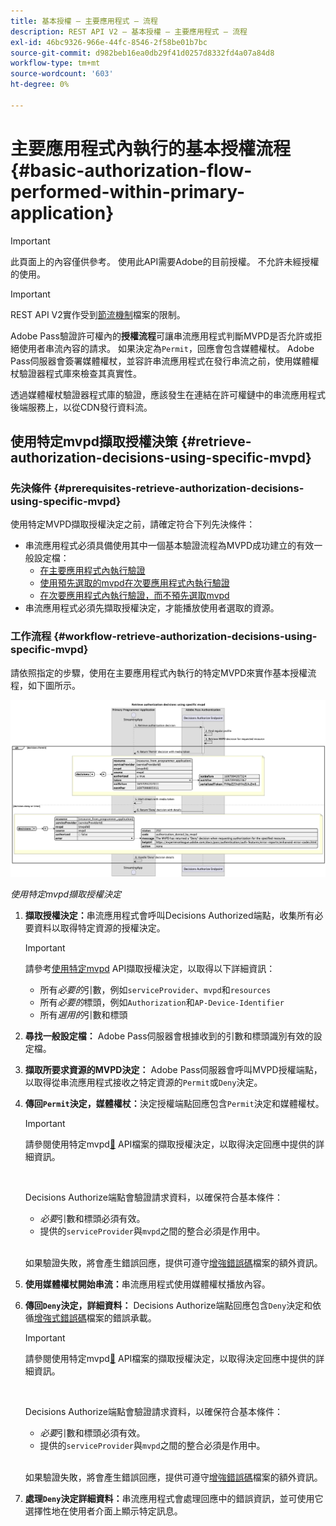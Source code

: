 ```yaml
---
title: 基本授權 — 主要應用程式 — 流程
description: REST API V2 — 基本授權 — 主要應用程式 — 流程
exl-id: 46bc9326-966e-44fc-8546-2f58be01b7bc
source-git-commit: d982beb16ea0db29f41d0257d8332fd4a07a84d8
workflow-type: tm+mt
source-wordcount: '603'
ht-degree: 0%

---
```


# 主要應用程式內執行的基本授權流程 {#basic-authorization-flow-performed-within-primary-application}

>[!IMPORTANT]
>
> 此頁面上的內容僅供參考。 使用此API需要Adobe的目前授權。 不允許未經授權的使用。

>[!IMPORTANT]
>
> REST API V2實作受到[節流機制](/help/authentication/integration-guide-programmers/throttling-mechanism.md)檔案的限制。

Adobe Pass驗證許可權內的&#x200B;**授權流程**&#x200B;可讓串流應用程式判斷MVPD是否允許或拒絕使用者串流內容的請求。 如果決定為`Permit`，回應會包含媒體權杖。 Adobe Pass伺服器會簽署媒體權杖，並容許串流應用程式在發行串流之前，使用媒體權杖驗證器程式庫來檢查其真實性。

透過媒體權杖驗證器程式庫的驗證，應該發生在連結在許可權鏈中的串流應用程式後端服務上，以從CDN發行資料流。

## 使用特定mvpd擷取授權決策 {#retrieve-authorization-decisions-using-specific-mvpd}

### 先決條件 {#prerequisites-retrieve-authorization-decisions-using-specific-mvpd}

使用特定MVPD擷取授權決定之前，請確定符合下列先決條件：

* 串流應用程式必須具備使用其中一個基本驗證流程為MVPD成功建立的有效一般設定檔：
   * [在主要應用程式內執行驗證](rest-api-v2-basic-authentication-primary-application-flow.md)
   * [使用預先選取的mvpd在次要應用程式內執行驗證](rest-api-v2-basic-authentication-secondary-application-flow.md)
   * [在次要應用程式內執行驗證，而不預先選取mvpd](rest-api-v2-basic-authentication-secondary-application-flow.md)
* 串流應用程式必須先擷取授權決定，才能播放使用者選取的資源。

### 工作流程 {#workflow-retrieve-authorization-decisions-using-specific-mvpd}

請依照指定的步驟，使用在主要應用程式內執行的特定MVPD來實作基本授權流程，如下圖所示。

![使用特定mvpd擷取授權決定](../../../../../assets/rest-api-v2/flows/basic-access-flows/rest-api-v2-retrieve-authorization-decisions-within-primary-application-using-specific-mvpd.png)

*使用特定mvpd擷取授權決定*

1. **擷取授權決定：**&#x200B;串流應用程式會呼叫Decisions Authorized端點，收集所有必要資料以取得特定資源的授權決定。

   >[!IMPORTANT]
   >
   > 請參考[使用特定mvpd](../../apis/decisions-apis/rest-api-v2-decisions-apis-retrieve-authorization-decisions-using-specific-mvpd.md) API擷取授權決定，以取得以下詳細資訊：
   >
   > * 所有&#x200B;_必要的_&#x200B;引數，例如`serviceProvider`、`mvpd`和`resources`
   > * 所有&#x200B;_必要的_&#x200B;標頭，例如`Authorization`和`AP-Device-Identifier`
   > * 所有&#x200B;_選用的_&#x200B;引數和標頭

1. **尋找一般設定檔：** Adobe Pass伺服器會根據收到的引數和標頭識別有效的設定檔。

1. **擷取所要求資源的MVPD決定：** Adobe Pass伺服器會呼叫MVPD授權端點，以取得從串流應用程式接收之特定資源的`Permit`或`Deny`決定。

1. **傳回`Permit`決定，媒體權杖：**&#x200B;決定授權端點回應包含`Permit`決定和媒體權杖。

   >[!IMPORTANT]
   >
   > 請參閱使用特定mvpd[&#128279;](../../apis/decisions-apis/rest-api-v2-decisions-apis-retrieve-authorization-decisions-using-specific-mvpd.md) API檔案的擷取授權決定，以取得決定回應中提供的詳細資訊。
   > 
   > <br/>
   > 
   > Decisions Authorize端點會驗證請求資料，以確保符合基本條件：
   >
   > * _必要_&#x200B;引數和標頭必須有效。
   > * 提供的`serviceProvider`與`mvpd`之間的整合必須是作用中。
   >
   > <br/>
   > 
   > 如果驗證失敗，將會產生錯誤回應，提供可遵守[增強錯誤碼](../../../../features-standard/error-reporting/enhanced-error-codes.md)檔案的額外資訊。

1. **使用媒體權杖開始串流：**&#x200B;串流應用程式使用媒體權杖播放內容。

1. **傳回`Deny`決定，詳細資料：** Decisions Authorize端點回應包含`Deny`決定和依循[增強式錯誤碼](../../../../features-standard/error-reporting/enhanced-error-codes.md)檔案的錯誤承載。

   >[!IMPORTANT]
   >
   > 請參閱使用特定mvpd[&#128279;](../../apis/decisions-apis/rest-api-v2-decisions-apis-retrieve-authorization-decisions-using-specific-mvpd.md) API檔案的擷取授權決定，以取得決定回應中提供的詳細資訊。
   > 
   > <br/>
   > 
   > Decisions Authorize端點會驗證請求資料，以確保符合基本條件：
   >
   > * _必要_&#x200B;引數和標頭必須有效。
   > * 提供的`serviceProvider`與`mvpd`之間的整合必須是作用中。
   >
   > <br/>
   > 
   > 如果驗證失敗，將會產生錯誤回應，提供可遵守[增強錯誤碼](../../../../features-standard/error-reporting/enhanced-error-codes.md)檔案的額外資訊。

1. **處理`Deny`決定詳細資料：**&#x200B;串流應用程式會處理回應中的錯誤資訊，並可使用它選擇性地在使用者介面上顯示特定訊息。
